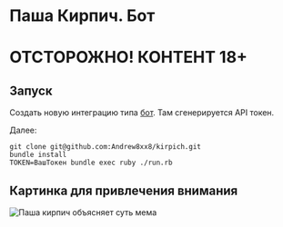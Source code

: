 # Паша Кирпич. Бот

# ОТСТОРОЖНО! КОНТЕНТ 18+

## Запуск

Создать новую интеграцию типа [бот](https://pcntr.slack.com/services/new/bot). Там сгенерируется API токен.

Далее:

```
git clone git@github.com:Andrew8xx8/kirpich.git
bundle install
TOKEN=ВашТокен bundle exec ruby ./run.rb
```

## Картинка для привлечения внимания
![Паша кирпич объясняет суть мема](http://dl.dropboxusercontent.com/u/4256669/kirpich)
